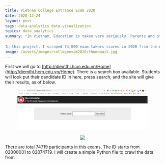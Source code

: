 ```yaml
---
title: Vietnam College Entrance Exam 2020
date: 2020-12-24 
layout: post
tags: data-analytics data-visualization
topics: data analytics
summary: "In Vietnam, Education is taken very seriously. Parents and students prepare three years of high school for one exam, that in many people's opinions determine someone's future. Before 2015, students has to take two exams: one deciding whether they graduate high school, and the other is the college entrance exam. These two exams now became one, therefore it is extremely stressful for students in their last year of high school. </br></br>

In this project, I scraped 74,000 exam takers scores in 2020 from the official Government website, analyzed it to find insights about this exam. I then visualized in with Tableau to give the audience insights on this exam. "
image: /assets/images/collegeexam2020/thumbnail.jpg
---
```



First we will go to [http://diemthi.hcm.edu.vn/Home](http://diemthi.hcm.edu.vn/Home). There is a search box available. Students will look put their candidate ID in here, press search, and the site will give their results, as of below.

<figure align="center">
	<img align="center" src="/assets/images/collegeexam2020/site.jpg" >
</figure>

<figure align="center">
	<img align="center" src="/assets/images/collegeexam2020/site1.jpg" >
</figure>

There are total 74719 participants in this exams. The ID starts from 02000001 to 02074719. I will create a simple Python file to crawl the data from 